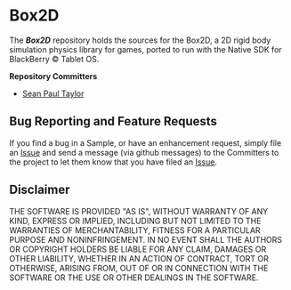 # Box2D

The _**Box2D**_ repository holds the sources for the Box2D, a 2D rigid body simulation physics library for games, ported to run with the Native SDK for BlackBerry © Tablet OS.


**Repository Committers** 

* [Sean Paul Taylor](https://github.com/seanpaultaylor)


## Bug Reporting and Feature Requests

If you find a bug in a Sample, or have an enhancement request, simply file an [Issue](https://github.com/blackberry/Box2D/issues) and send a message (via github messages) to the Committers to the project to let them know that you have filed an [Issue](https://github.com/blackberry/Box2D/issues).

## Disclaimer

THE SOFTWARE IS PROVIDED "AS IS", WITHOUT WARRANTY OF ANY KIND, EXPRESS OR IMPLIED, INCLUDING BUT NOT LIMITED TO THE WARRANTIES OF MERCHANTABILITY, FITNESS FOR A PARTICULAR PURPOSE AND NONINFRINGEMENT. IN NO EVENT SHALL THE AUTHORS OR COPYRIGHT HOLDERS BE LIABLE FOR ANY CLAIM, DAMAGES OR OTHER LIABILITY, WHETHER IN AN ACTION OF CONTRACT, TORT OR OTHERWISE, ARISING FROM, OUT OF OR IN CONNECTION WITH THE SOFTWARE OR THE USE OR OTHER DEALINGS IN THE SOFTWARE.

